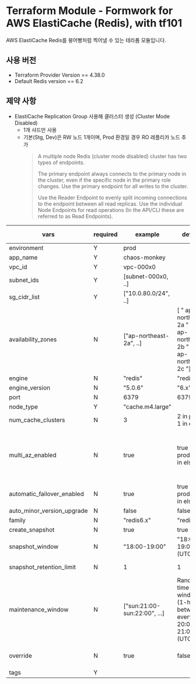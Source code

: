 # Terraform Module - Formwork for AWS ElastiCache (Redis), with tf101
AWS ElastiCache Redis를 붕어빵처럼 찍어낼 수 있는 테라폼 모듈입니다. 

## 사용 버전
- Terraform Provider Version == 4.38.0
- Default Redis version == 6.2 

## 제약 사항
- ElastiCache Replication Group 사용해 클러스터 생성 (Cluster Mode Disabled) 
  - 1개 샤드만 사용
  - 기본(Stg, Dev)은 RW 노드 1개이며,  Prod 환경일 경우 RO 레플리카 노드 추가
    > A multiple node Redis (cluster mode disabled) cluster has two types of endpoints.
    >
    > The primary endpoint always connects to the primary node in the cluster, even if the specific node in the primary role changes. Use the primary endpoint for all writes to the cluster.
    >
    > Use the Reader Endpoint to evenly split incoming connections to the endpoint between all read replicas. Use the individual Node Endpoints for read operations (In the API/CLI these are referred to as Read Endpoints).

| vars                       | required | example                      | default                                                     | strongly advised to use default                                                                                                                 |
|----------------------------|----------|------------------------------|-------------------------------------------------------------|-------------------------------------------------------------------------------------------------------------------------------------------------|
| environment                | Y        | prod                         |                                                             |                                                                                                                                                 |
| app_name                   | Y        | chaos-monkey                       |                                                             |                                                                                                                                                 |
| vpc_id                     | Y        | vpc-000x0                    |                                                             |                                                                                                                                                 |
| subnet_ids                 | Y        | [subnet-000x0, ..]           |                                                             |                                                                                                                                                 |
| sg_cidr_list               | Y        | ["10.0.80.0/24", ..]         |                                                             |                                                                                                                                                 |
| availability_zones         | N        | ["ap-northeast-2a", ..]      | [ " ap-northeast-2a " ,  " ap-northeast-2b " , " ap-northeast-2c "]              |                                                                                                                                                 |
| engine                     | N        | "redis"                      | "redis"                                                     | Y                                                                                                                                               |
| engine_version             | N        | "5.0.6"                      | "6.x"                                                       | Y                                                                                                                                               |
| port                       | N        | 6379                         | 6379                                                        | Y                                                                                                                                               |
| node_type                  | Y        | "cache.m4.large"             |                                                             |                                                                                                                                                 |
| num_cache_clusters         | N        | 3                            | 2 in prod, 1 in else                                        | Y, To use custom value, set override = true.                                                                                                    |
| multi_az_enabled           | N        | true                         | true in prod, false in else                                 | Y, if true, num_cache_clusters must be at least 2, and automatic_failover_enabled must also be true. To use custom value, set override = true.  |
| automatic_failover_enabled | N        | true                         | true in prod, false in else                                 | Y, To use custom value, set override = true.                                                                                                    |
| auto_minor_version_upgrade | N        | false                        | false                                                       | Y                                                                                                                                               |
| family                     | N        | "redis6.x"                   | "redis6.x"                                                  | Y                                                                                                                                               |
| create_snapshot            | N        | true                         | true                                                        |                                                                                                                                                 |
| snapshot_window            | N        | "18:00-19:00"                | "18:00-19:00" (UTC)                                         |                                                                                                                                                 |
| snapshot_retention_limit   | N        | 1                            | 1                                                           | if 0, snapshot will not be created.                                                                                                             |
| maintenance_window         | N        | ["sun:21:00-sun:22:00", ...] | Random time window (1-hour) between every 20:00-21:00 (UTC) | Y                                                                                                                                               |
| override                   | N        | true                         | false                                                       | Y. This value is required to be true to set custom number of cache nodes.                                                                       |
| tags                       | Y        |                              |                                                             |                                                                                                                                                 |
